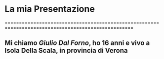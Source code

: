 # La mia Presentazione
===================================================================================================
## Mi chiamo *Giulio Dal Forno*, ho 16 anni e vivo a Isola Della Scala, in provincia di **Verona** 

